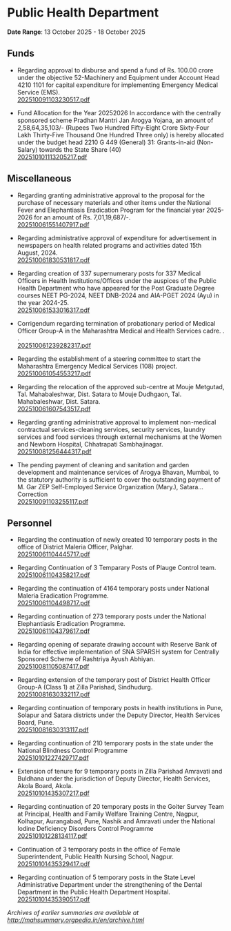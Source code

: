 # Public Health Department

**Date Range**: 13 October 2025 - 18 October 2025


## Funds
- Regarding approval to disburse and spend a fund of Rs. 100.00 crore under the objective 52-Machinery and Equipment under Account Head 4210 1101 for capital expenditure for implementing Emergency Medical Service (EMS).\
  [202510091103230517.pdf](https://gr.maharashtra.gov.in/Site/Upload/Government%20Resolutions/English/202510091103230517....pdf)

- Fund Allocation for the Year 20252026  In accordance with the centrally sponsored scheme Pradhan Mantri Jan Arogya Yojana, an amount of 2,58,64,35,103/- (Rupees Two Hundred Fifty-Eight Crore Sixty-Four Lakh Thirty-Five Thousand One Hundred Three only) is hereby allocated under the budget head 2210 G 449 (General)  31: Grants-in-aid (Non-Salary) towards the State Share (40)\
  [202510101113205217.pdf](https://gr.maharashtra.gov.in/Site/Upload/Government%20Resolutions/English/202510101113205217.pdf)

## Miscellaneous
- Regarding granting administrative approval to the proposal for the purchase of necessary materials and other items under the National Fever and Elephantiasis Eradication Program for the financial year 2025-2026 for an amount of Rs. 7,01,19,687/-.\
  [202510061551407917.pdf](https://gr.maharashtra.gov.in/Site/Upload/Government%20Resolutions/English/202510061551407917.pdf)

- Regarding administrative approval of expenditure for advertisement in newspapers on health related programs and activities dated 15th August, 2024.\
  [202510061830531817.pdf](https://gr.maharashtra.gov.in/Site/Upload/Government%20Resolutions/English/202510061830531817.pdf)

- Regarding creation of 337 supernumerary posts for 337 Medical Officers in Health Institutions/Offices under the auspices of the Public Health Department who have appeared for the Post Graduate Degree courses NEET PG-2024, NEET DNB-2024 and AIA-PGET 2024 (Ayu) in the year 2024-25.\
  [202510061533016317.pdf](https://gr.maharashtra.gov.in/Site/Upload/Government%20Resolutions/English/202510061533016317.pdf)

- Corrigendum regarding termination of probationary period of Medical Officer Group-A in the Maharashtra Medical and Health Services cadre. . .\
  [202510061239282317.pdf](https://gr.maharashtra.gov.in/Site/Upload/Government%20Resolutions/English/202510061239282317.pdf)

- Regarding the establishment of a steering committee to start the Maharashtra Emergency Medical Services (108) project.\
  [202510061054553217.pdf](https://gr.maharashtra.gov.in/Site/Upload/Government%20Resolutions/English/202510061054553217.pdf)

- Regarding the relocation of the approved sub-centre at Mouje Metgutad, Tal. Mahabaleshwar, Dist. Satara to Mouje Dudhgaon, Tal. Mahabaleshwar, Dist. Satara.\
  [202510061607543517.pdf](https://gr.maharashtra.gov.in/Site/Upload/Government%20Resolutions/English/202510061607543517.pdf)

- Regarding granting administrative approval to implement non-medical contractual services-cleaning services, security services, laundry services and food services through external mechanisms at the Women and Newborn Hospital, Chhatrapati Sambhajinagar.\
  [202510081256444317.pdf](https://gr.maharashtra.gov.in/Site/Upload/Government%20Resolutions/English/202510081256444317.pdf)

- The pending payment of cleaning and sanitation and garden development and maintenance services of Arogya Bhavan, Mumbai, to the statutory authority is sufficient to cover the outstanding payment of M. Gar ZEP Self-Employed Service Organization (Mary.), Satara... Correction\
  [202510091103255117.pdf](https://gr.maharashtra.gov.in/Site/Upload/Government%20Resolutions/English/202510091103255117.pdf)

## Personnel
- Regarding the continuation of newly created 10 temporary posts in the office of District Maleria Officer, Palghar.\
  [202510061104445717.pdf](https://gr.maharashtra.gov.in/Site/Upload/Government%20Resolutions/English/202510061104445717.pdf)

- Regarding Continuation of 3 Temparary Posts of Plauge Control team.\
  [202510061104358217.pdf](https://gr.maharashtra.gov.in/Site/Upload/Government%20Resolutions/English/202510061104358217.pdf)

- Regarding the continuation of 4164 temporary posts under National Maleria Eradication Programme.\
  [202510061104498717.pdf](https://gr.maharashtra.gov.in/Site/Upload/Government%20Resolutions/English/202510061104498717.....pdf)

- Regarding continuation of 273 temporary posts under the National Elephantiasis Eradication Programme.\
  [202510061104379617.pdf](https://gr.maharashtra.gov.in/Site/Upload/Government%20Resolutions/English/202510061104379617.pdf)

- Regarding opening of separate drawing account with Reserve Bank of India for effective implementation of SNA SPARSH system for Centrally Sponsored Scheme of Rashtriya Ayush Abhiyan.\
  [202510081105087417.pdf](https://gr.maharashtra.gov.in/Site/Upload/Government%20Resolutions/English/202510081105087417.pdf)

- Regarding extension of the temporary post of District Health Officer Group-A (Class 1) at Zilla Parishad, Sindhudurg.\
  [202510081630332117.pdf](https://gr.maharashtra.gov.in/Site/Upload/Government%20Resolutions/English/202510081630332117.pdf)

- Regarding continuation of temporary posts in health institutions in Pune, Solapur and Satara districts under the Deputy Director, Health Services Board, Pune.\
  [202510081630313117.pdf](https://gr.maharashtra.gov.in/Site/Upload/Government%20Resolutions/English/202510081630313117.pdf)

- Regarding continuation of 210 temporary posts in the state under the National Blindness Control Programme\
  [202510101227429717.pdf](https://gr.maharashtra.gov.in/Site/Upload/Government%20Resolutions/English/202510101227429717.pdf)

- Extension of tenure for 9 temporary posts in Zilla Parishad Amravati and Buldhana under the jurisdiction of Deputy Director, Health Services, Akola Board, Akola.\
  [202510101435307217.pdf](https://gr.maharashtra.gov.in/Site/Upload/Government%20Resolutions/English/202510101435307217.pdf)

- Regarding continuation of 20 temporary posts in the Goiter Survey Team at Principal, Health and Family Welfare Training Centre, Nagpur, Kolhapur, Aurangabad, Pune, Nashik and Amravati under the National Iodine Deficiency Disorders Control Programme\
  [202510101228134117.pdf](https://gr.maharashtra.gov.in/Site/Upload/Government%20Resolutions/English/202510101228134117.pdf)

- Continuation of 3 temporary posts in the office of Female Superintendent, Public Health Nursing School, Nagpur.\
  [202510101435329417.pdf](https://gr.maharashtra.gov.in/Site/Upload/Government%20Resolutions/English/202510101435329417.pdf)

- Regarding continuation of 5 temporary posts in the State Level Administrative Department under the strengthening of the Dental Department in the Public Health Department Hospital.\
  [202510101435390517.pdf](https://gr.maharashtra.gov.in/Site/Upload/Government%20Resolutions/English/202510101435390517.pdf)


*Archives of earlier summaries are available at http://mahsummary.orgpedia.in/en/archive.html*